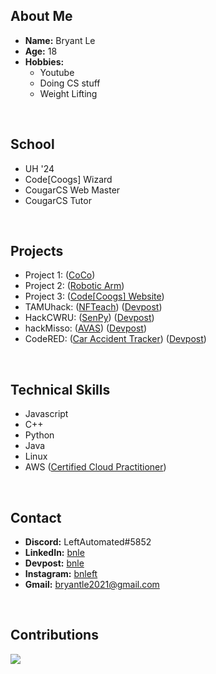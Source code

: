 <body>
  <h2>About Me</h2>
  <div>
    <ul>
      <li><b>Name:</b> Bryant Le</li>
      <li><b>Age:</b> 18</li>
      <li><b>Hobbies:</b>
        <ul>
          <li>Youtube</li>
          <li>Doing CS stuff</li>
          <li>Weight Lifting</li>
        </ul>
      </li>
    </ul>
  </div>
  <br>
  <h2>School</h2>
  <div>
    <ul>
      <li>UH '24</li>
      <li>Code[Coogs] Wizard</li>
      <li>CougarCS Web Master</li>
      <li>CougarCS Tutor</li>
    </ul>
  </div>
  <br>
  <h2>Projects</h2>
  <div>
    <ul>
      <li>Project 1: (<a href="https://github.com/LeftAutomated/CoCo">CoCo</a>) </li>
      <li>Project 2: (<a href="https://github.com/CodeCoogs/team_projects2022/tree/main/gitgud">Robotic Arm</a>) </li>
      <li>Project 3: (<a href="https://github.com/CodeCoogs/website">Code[Coogs] Website</a>) </li>
      <li>TAMUhack: (<a href="https://github.com/LeftAutomated/NFTeach">NFTeach</a>) (<a href="https://devpost.com/software/nf-teach-engaging-video-conferencing">Devpost</a>)</li>
      <li>HackCWRU: (<a href="https://github.com/LeftAutomated/HackCWRU-2022">SenPy</a>) (<a href="https://devpost.com/software/senpy">Devpost</a>)</li>
      <li>hackMisso: (<a href="https://github.com/LeftAutomated/hackMISSO2021">AVAS</a>) (<a href="https://devpost.com/software/avas">Devpost</a>)</li>
      <li>CodeRED: (<a href="https://github.com/LeftAutomated/CodeRED-Artemis">Car Accident Tracker</a>) (<a href="https://devpost.com/software/car-accident-tracker">Devpost</a>)</li>
    </ul>
  </div>
  <br>
  <h2>Technical Skills</h2>
  <div>
    <ul>
      <li>Javascript</li>
      <li>C++</li>
      <li>Python</li>
      <li>Java</li>
      <li>Linux</li>
      <li>AWS (<a href="https://www.credly.com/badges/fae3d119-d6a5-42cc-9691-ccc87406958a/public_url">Certified Cloud Practitioner</a>)</li>
    </ul>
  </div>
  <br>
  <h2>Contact</h2>
  <div>
    <ul>
      <li><b>Discord:</b> LeftAutomated#5852</li>
      <li><b>LinkedIn:</b> <a href="https://www.linkedin.com/in/bnle/">bnle</a></li>
      <li><b>Devpost:</b> <a href="https://devpost.com/bnle">bnle</a></li>
      <li><b>Instagram:</b> <a href="https://www.instagram.com/bnleft/">bnleft</a></li>
      <li><b>Gmail:</b> <a href="mailto:bryantle2021@gmail.com">bryantle2021@gmail.com</a></li>
    </ul>
  </div>
  <br>
  <h2>Contributions</h2> 
  <div> 
    <a href="https://github.com/anuraghazra/github-readme-stats" target="_blank">
      <img  src="https://github-readme-stats.vercel.app/api?username=LeftAutomated&&show_icons=true&theme=radical"/>
    </a>
  </div>
  <div align="center">
  </div>
<body>
